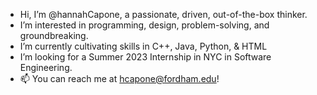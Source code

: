 - Hi, I’m @hannahCapone, a passionate, driven, out-of-the-box thinker.
- I’m interested in programming, design, problem-solving, and groundbreaking.
- I’m currently cultivating skills in C++, Java, Python, & HTML
- I’m looking for a Summer 2023 Internship in NYC in Software Engineering.
- 📫 You can reach me at hcapone@fordham.edu!

<!---
hannahCapone/hannahCapone is a ✨ special ✨ repository because its `README.md` (this file) appears on your GitHub profile.
You can click the Preview link to take a look at your changes.
--->
